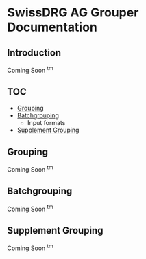 # SwissDRG AG Grouper Documentation

## Introduction
Coming Soon <sup>tm</sup>

## TOC
* [Grouping](#grouping)
* [Batchgrouping](#batchgrouping)
    * Input formats
* [Supplement Grouping](#supplement-grouping)

## Grouping
Coming Soon <sup>tm</sup>

## Batchgrouping
Coming Soon <sup>tm</sup>

## Supplement Grouping
Coming Soon <sup>tm</sup>